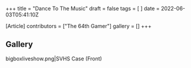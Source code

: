 +++
title = "Dance To The Music"
draft = false
tags = [ ]
date = 2022-06-03T05:41:10Z

[Article]
contributors = ["The 64th Gamer"]
gallery = []
+++
## Gallery ##
bigboxliveshow.png|SVHS Case (Front)